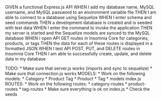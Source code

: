 GIVEN a functional Express.js API
WHEN I add my database name, MySQL username, and MySQL password to an environment variable file
THEN I am able to connect to a database using Sequelize
WHEN I enter schema and seed commands
THEN a development database is created and is seeded with test data
WHEN I enter the command to invoke the application
THEN my server is started and the Sequelize models are synced to the MySQL database
WHEN I open API GET routes in Insomnia Core for categories, products, or tags
THEN the data for each of these routes is displayed in a formatted JSON
WHEN I test API POST, PUT, and DELETE routes in Insomnia Core
THEN I am able to successfully create, update, and delete data in my database

TODO: 
    * Make sure that server.js works (imports and sync to sequelize)
    * Make sure that connection.js works
    MODELS:
        * Work on the following models:
            * Category
            * Product Tag
            * Product
            * Tag
        * models index.js
    ROUTES:
        * Work on the following routes:
            * category-routes
            * product-routes
            * tag-routes
        * Make sure everything is ok on index.js
    * Check the seeds